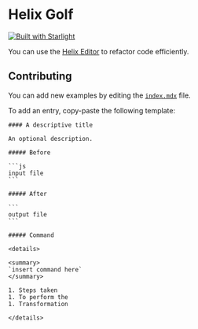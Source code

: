 # Helix Golf

[![Built with Starlight](https://astro.badg.es/v2/built-with-starlight/tiny.svg)](https://starlight.astro.build)

You can use the [Helix Editor](https://helix-editor.com/) to refactor code efficiently.

## Contributing

You can add new examples by editing the [`index.mdx`](https://github.com/NikitaRevenco/helix-golf/edit/main/src/content/docs/index.mdx) file.

To add an entry, copy-paste the following template:

````mdx
#### A descriptive title

An optional description.

##### Before

```js
input file
```

##### After

```
output file
```

##### Command

<details>

<summary>
`insert command here`
</summary>

1. Steps taken
1. To perform the
1. Transformation

</details>
````
